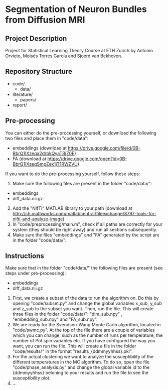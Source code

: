 # Segmentation of Neuron Bundles from Diffusion MRI

## Project Description
Project for Statistical Learning Theory Course at ETH Zurich by Antonio Orvieto, Moisés Torres García and Sjoerd van Bekhoven.

## Repository Structure
* code/
  * data/ 
* literature/
  * papers/
* report/

## Pre-processing
You can either do the pre-processing yourself, or download the following two files and place them in "code/data":
* embeddings (download at https://drive.google.com/file/d/0B-BbrQ1IXzeqa2drbkQyaTBjZ0E)
* FA (download at https://drive.google.com/open?id=0B-BbrQ1IXzeqSmpZek1jT1RWZVU)

If you want to do the pre-processing yourself, follow these steps:

1. Make sure the following files are present in the folder "code/data/":
  * embeddings
  * diff_data.nii.gz
2. Add the "NIfTI" MATLAB library to your path (download at http://ch.mathworks.com/matlabcentral/fileexchange/8797-tools-for-nifti-and-analyze-image)
3. In "code/preprocessing/main.m", check if all paths are correctly for your system (they should be right away) and run all sections subsequently.
4. Make sure the files "embeddings" and "FA" generated by the script are in the folder "code/data/".

## Instructions
Make sure that in the folder "code/data/" the following files are present (see steps under pre-processing):
  * embeddings
  * diff_data.nii.gz

1. First, we create a subset of the data to run the algorithm on. Do this by opening "code/subset.py" and change the global variables x\_sub, y\_sub and z\_sub to the subset you want. Then, run the file. This will create three files in the folder "code/data/": "dim\_sub.npy" , "embedding\_sub.npy" and "FA\_sub.npy".
2. We are ready for the Svendsen-Wang Monte Carlo algorithm, located in "code/swmc.py". At the top of the file there are a couple of variables which you can change, such as the number of runs per temperature, the number of Pot spin variables etc. If you have configured the way you want, you can run the file. This will create a file in the folder "code/results/" in the format "results_{ddmmyyhhss}.pkl".
3. For the actual clustering we want to analyze the susceptibility of the different temperatures in the MC algorithm. To do so, open the file "code/phase_analysis.py" and change the global variable id to the {ddmmyyhhss} beloning to your results and run the file to see the susceptibility plot.
4. ...
